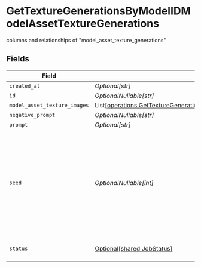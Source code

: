 # GetTextureGenerationsByModelIDModelAssetTextureGenerations

columns and relationships of "model_asset_texture_generations"


## Fields

| Field                                                                                                                                                      | Type                                                                                                                                                       | Required                                                                                                                                                   | Description                                                                                                                                                |
| ---------------------------------------------------------------------------------------------------------------------------------------------------------- | ---------------------------------------------------------------------------------------------------------------------------------------------------------- | ---------------------------------------------------------------------------------------------------------------------------------------------------------- | ---------------------------------------------------------------------------------------------------------------------------------------------------------- |
| `created_at`                                                                                                                                               | *Optional[str]*                                                                                                                                            | :heavy_minus_sign:                                                                                                                                         | N/A                                                                                                                                                        |
| `id`                                                                                                                                                       | *OptionalNullable[str]*                                                                                                                                    | :heavy_minus_sign:                                                                                                                                         | N/A                                                                                                                                                        |
| `model_asset_texture_images`                                                                                                                               | List[[operations.GetTextureGenerationsByModelIDModelAssetTextureImages](../../models/operations/gettexturegenerationsbymodelidmodelassettextureimages.md)] | :heavy_minus_sign:                                                                                                                                         | N/A                                                                                                                                                        |
| `negative_prompt`                                                                                                                                          | *OptionalNullable[str]*                                                                                                                                    | :heavy_minus_sign:                                                                                                                                         | N/A                                                                                                                                                        |
| `prompt`                                                                                                                                                   | *Optional[str]*                                                                                                                                            | :heavy_minus_sign:                                                                                                                                         | N/A                                                                                                                                                        |
| `seed`                                                                                                                                                     | *OptionalNullable[int]*                                                                                                                                    | :heavy_minus_sign:                                                                                                                                         | Apply a fixed seed to maintain consistency across generation sets. The maximum seed value is 2147483637 for Flux and 9999999998 for other models           |
| `status`                                                                                                                                                   | [Optional[shared.JobStatus]](../../models/shared/jobstatus.md)                                                                                             | :heavy_minus_sign:                                                                                                                                         | The status of the current task.                                                                                                                            |
